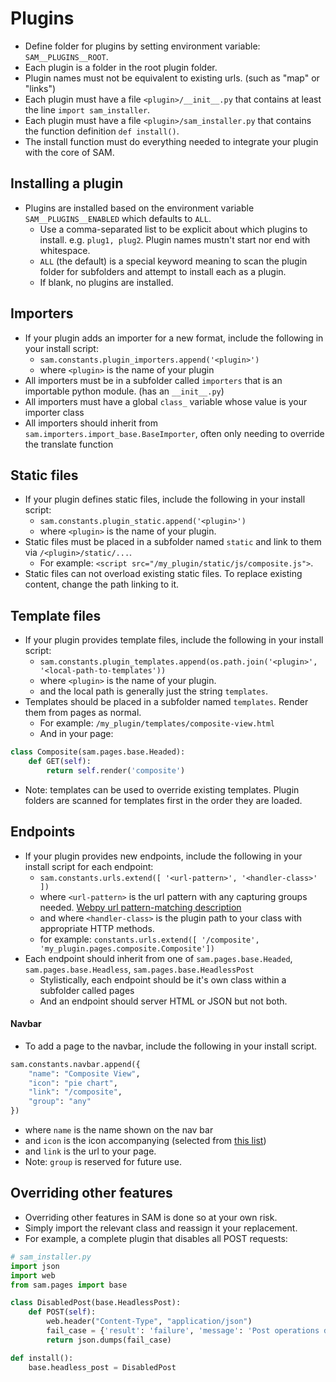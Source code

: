 # Plugins

* Define folder for plugins by setting environment variable: `SAM__PLUGINS__ROOT`.
* Each plugin is a folder in the root plugin folder.
* Plugin names must not be equivalent to existing urls. (such as "map" or "links")
* Each plugin must have a file `<plugin>/__init__.py` that contains at least the line `import sam_installer`.
* Each plugin must have a file `<plugin>/sam_installer.py` that contains the function definition `def install()`.
* The install function must do everything needed to integrate your plugin with the core of SAM.

## Installing a plugin

* Plugins are installed based on the environment variable `SAM__PLUGINS__ENABLED` which defaults to `ALL`.
  * Use a comma-separated list to be explicit about which plugins to install. e.g. `plug1, plug2`. Plugin names mustn't start nor end with whitespace. 
  * `ALL` (the default) is a special keyword meaning to scan the plugin folder for subfolders and attempt to install each as a plugin.
  * If blank, no plugins are installed.

## Importers

* If your plugin adds an importer for a new format, include the following in your install script:
    * `sam.constants.plugin_importers.append('<plugin>')`
    * where `<plugin>` is the name of your plugin
* All importers must be in a subfolder called `importers` that is an importable python module. (has an `__init__.py`)
* All importers must have a global `class_` variable whose value is your importer class
* All importers should inherit from `sam.importers.import_base.BaseImporter`, often only needing to override the translate function

## Static files
* If your plugin defines static files, include the following in your install script:
    * `sam.constants.plugin_static.append('<plugin>')`
    * where `<plugin>` is the name of your plugin.
* Static files must be placed in a subfolder named `static` and link to them via `/<plugin>/static/...`. 
    * For example: `<script src="/my_plugin/static/js/composite.js">`.
* Static files can not overload existing static files. To replace existing content, change the path linking to it. 

## Template files
* If your plugin provides template files, include the following in your install script:
    * `sam.constants.plugin_templates.append(os.path.join('<plugin>', '<local-path-to-templates'))`
    * where `<plugin>` is the name of your plugin.
    * and the local path is generally just the string `templates`.
* Templates should be placed in a subfolder named `templates`. Render them from pages as normal.
    * For example: `/my_plugin/templates/composite-view.html`
    * And in your page: 
```python
class Composite(sam.pages.base.Headed):
    def GET(self):
        return self.render('composite')
```
* Note: templates can be used to override existing templates. Plugin folders are scanned for templates first in the order they are loaded.

## Endpoints
* If your plugin provides new endpoints, include the following in your install script for each endpoint:
    * `sam.constants.urls.extend([ '<url-pattern>', '<handler-class>' ])`
    * where `<url-pattern>` is the url pattern with any capturing groups needed. [Webpy url pattern-matching description](http://webpy.org/cookbook/url_handling)
    * and where `<handler-class>` is the plugin path to your class with appropriate HTTP methods.
    * for example: `constants.urls.extend([ '/composite', 'my_plugin.pages.composite.Composite'])`
* Each endpoint should inherit from one of `sam.pages.base.Headed`, `sam.pages.base.Headless`, `sam.pages.base.HeadlessPost`
    * Stylistically, each endpoint should be it's own class within a subfolder called pages
    * And an endpoint should server HTML or JSON but not both. 

#### Navbar
* To add a page to the navbar, include the following in your install script.
```python
sam.constants.navbar.append({
    "name": "Composite View",
    "icon": "pie chart",
    "link": "/composite",
    "group": "any"
})
```
* where `name` is the name shown on the nav bar
* and `icon` is the icon accompanying (selected from [this list](https://semantic-ui.com/elements/icon.html))
* and `link` is the url to your page.
* Note: `group` is reserved for future use.

## Overriding other features
* Overriding other features in SAM is done so at your own risk. 
* Simply import the relevant class and reassign it your replacement.
* For example, a complete plugin that disables all POST requests:
```python
# sam_installer.py
import json
import web
from sam.pages import base

class DisabledPost(base.HeadlessPost):
    def POST(self):
        web.header("Content-Type", "application/json")
        fail_case = {'result': 'failure', 'message': 'Post operations disabled.'}
        return json.dumps(fail_case)

def install():
    base.headless_post = DisabledPost
```
